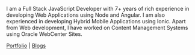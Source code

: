 I am a Full Stack JavaScript Developer with 7+ years of rich experience in developing Web Applications using Node and Angular. I am also experienced in developing Hybrid Mobile Applications using Ionic. Apart from Web development, I have worked on Content Management Systems using Oracle WebCenter Sites.

[Portfolio](https://aakashgoplani.in) | [Blogs](https://blog.aakashgoplani.in/)
